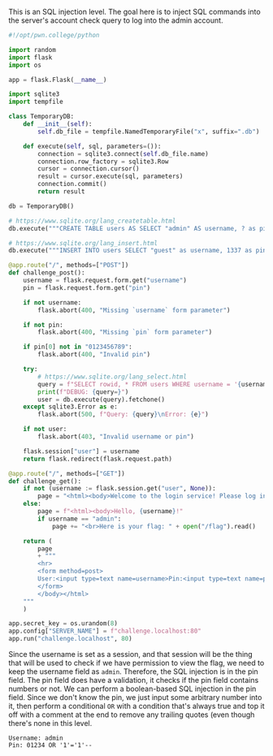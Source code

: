 This is an SQL injection level. The goal here is to inject SQL commands into the server's account check query to log into the admin account.

```python
#!/opt/pwn.college/python

import random
import flask
import os

app = flask.Flask(__name__)

import sqlite3
import tempfile

class TemporaryDB:
    def __init__(self):
        self.db_file = tempfile.NamedTemporaryFile("x", suffix=".db")

    def execute(self, sql, parameters=()):
        connection = sqlite3.connect(self.db_file.name)
        connection.row_factory = sqlite3.Row
        cursor = connection.cursor()
        result = cursor.execute(sql, parameters)
        connection.commit()
        return result

db = TemporaryDB()

# https://www.sqlite.org/lang_createtable.html
db.execute("""CREATE TABLE users AS SELECT "admin" AS username, ? as pin""", [random.randrange(2**32, 2**63)])

# https://www.sqlite.org/lang_insert.html
db.execute("""INSERT INTO users SELECT "guest" as username, 1337 as pin""")

@app.route("/", methods=["POST"])
def challenge_post():
    username = flask.request.form.get("username")
    pin = flask.request.form.get("pin")

    if not username:
        flask.abort(400, "Missing `username` form parameter")

    if not pin:
        flask.abort(400, "Missing `pin` form parameter")

    if pin[0] not in "0123456789":
        flask.abort(400, "Invalid pin")

    try:
        # https://www.sqlite.org/lang_select.html
        query = f"SELECT rowid, * FROM users WHERE username = '{username}' AND pin = { pin }"
        print(f"DEBUG: {query=}")
        user = db.execute(query).fetchone()
    except sqlite3.Error as e:
        flask.abort(500, f"Query: {query}\nError: {e}")

    if not user:
        flask.abort(403, "Invalid username or pin")

    flask.session["user"] = username
    return flask.redirect(flask.request.path)

@app.route("/", methods=["GET"])
def challenge_get():
    if not (username := flask.session.get("user", None)):
        page = "<html><body>Welcome to the login service! Please log in as admin to get the flag."
    else:
        page = f"<html><body>Hello, {username}!"
        if username == "admin":
            page += "<br>Here is your flag: " + open("/flag").read()

    return (
        page
        + """
        <hr>
        <form method=post>
        User:<input type=text name=username>Pin:<input type=text name=pin><input type=submit value=Submit>
        </form>
        </body></html>
    """
    )

app.secret_key = os.urandom(8)
app.config["SERVER_NAME"] = f"challenge.localhost:80"
app.run("challenge.localhost", 80)
```

Since the username is set as a session, and that session will be the thing that will be used to check if we have permission to view the flag, we need to keep the username field as `admin`. Therefore, the SQL injection is in the pin field. The pin field does have a validation, it checks if the pin field contains numbers or not. We can perform a boolean-based SQL injection in the pin field. Since we don't know the pin, we just input some arbitrary number into it, then perform a conditional `OR` with a condition that's always true and top it off with a comment at the end to remove any trailing quotes (even though there's none in this level.

```
Username: admin
Pin: 01234 OR '1'='1'--
```